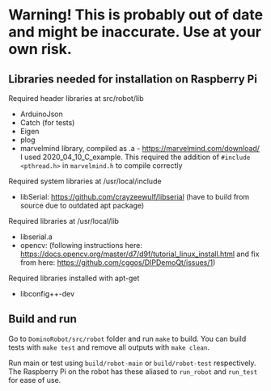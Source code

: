 # **Warning! This is probably out of date and might be inaccurate. Use at your own risk.**

## Libraries needed for installation on Raspberry Pi
Required header libraries at src/robot/lib
- ArduinoJson
- Catch (for tests)
- Eigen
- plog
- marvelmind library, compiled as .a - https://marvelmind.com/download/ I used 2020_04_10_C_example. This required the addition of `#include <pthread.h>` in `marvelmind.h` to compile correctly

Required system libraries at /usr/local/include
- libSerial: https://github.com/crayzeewulf/libserial (have to build from source due to outdated apt package)

Required libraries at /usr/local/lib
- libserial.a
- opencv: (following instructions here: https://docs.opencv.org/master/d7/d9f/tutorial_linux_install.html and fix from here: https://github.com/cggos/DIPDemoQt/issues/1)

Required libraries installed with apt-get
 - libconfig++-dev

 ## Build and run
 Go to `DominoRobot/src/robot` folder and run `make` to build. You can build tests with `make test` and remove all outputs with `make clean`.

 Run main or test using `build/robot-main` or `build/robot-test` respectively. The Raspberry Pi on the robot has these aliased to `run_robot` and `run_test` for ease of use.